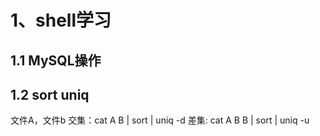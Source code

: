 # 1、shell学习
## 1.1 MySQL操作
## 1.2 sort uniq
文件A，文件b
交集：cat A B | sort | uniq -d
差集: cat A B B | sort | uniq -u
